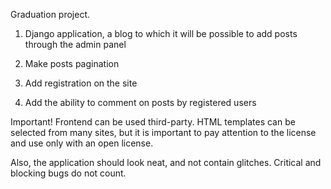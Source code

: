 Graduation project.

1. Django application, a blog to which it will be possible to add posts through the admin panel

2. Make posts pagination

3. Add registration on the site

4. Add the ability to comment on posts by registered users

Important! Frontend can be used third-party. HTML templates can be selected from many sites, but it is important to pay attention to the license and use only with an open license.

Also, the application should look neat, and not contain glitches.
Critical and blocking bugs do not count.
